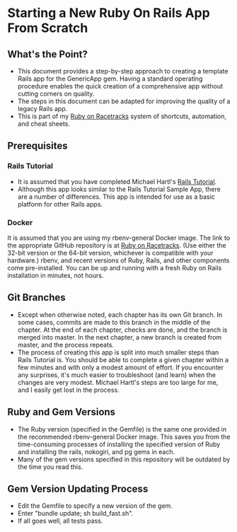 # Starting a New Ruby On Rails App From Scratch

## What's the Point?
*  This document provides a step-by-step approach to creating a template Rails app for the GenericApp gem.  Having a standard operating procedure enables the quick creation of a comprehensive app without cutting corners on quality.
*  The steps in this document can be adapted for improving the quality of a legacy Rails app.
*  This is part of my [Ruby on Racetracks](http://www.rubyonracetracks.com/) system of shortcuts, automation, and cheat sheets.

## Prerequisites

### Rails Tutorial
*  It is assumed that you have completed Michael Hartl's [Rails Tutorial](https://www.railstutorial.org/).
*  Although this app looks similar to the Rails Tutorial Sample App, there are a number of differences.  This app is intended for use as a basic platform for other Rails apps.

### Docker
It is assumed that you are using my rbenv-general Docker image.  The link to the appropriate GitHub repository is at [Ruby on Racetracks](http://www.rubyonracetracks.com/).  (Use either the 32-bit version or the 64-bit version, whichever is compatible with your hardware.)  rbenv, and recent versions of Ruby, Rails, and other components come pre-installed.  You can be up and running with a fresh Ruby on Rails installation in minutes, not hours.

## Git Branches
*  Except when otherwise noted, each chapter has its own Git branch.  In some cases, commits are made to this branch in the middle of the chapter.  At the end of each chapter, checks are done, and the branch is merged into master.  In the next chapter, a new branch is created from master, and the process repeats.
*  The process of creating this app is split into much smaller steps than Rails Tutorial is.  You should be able to complete a given chapter within a few minutes and with only a modest amount of effort.  If you encounter any surprises, it's much easier to troubleshoot (and learn) when the changes are very modest.  Michael Hartl's steps are too large for me, and I easily get lost in the process.

## Ruby and Gem Versions
*  The Ruby version (specified in the Gemfile) is the same one provided in the recommended rbenv-general Docker image.  This saves you from the time-consuming processes of installing the specified version of Ruby and installing the rails, nokogiri, and pg gems in each.
*  Many of the gem versions specified in this repository will be outdated by the time you read this.  


## Gem Version Updating Process
*  Edit the Gemfile to specify a new version of the gem.
*  Enter "bundle update; sh build_fast.sh".
*  If all goes well, all tests pass.
